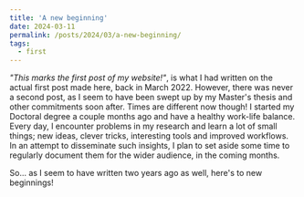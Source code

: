 ```yaml
---
title: 'A new beginning'
date: 2024-03-11
permalink: /posts/2024/03/a-new-beginning/
tags:
  - first
---
```


*"This marks the first post of my website!"*, is what I had written on the actual first post made here, back in March 2022. However, there was never a second post, as I seem to have been swept up by my Master's thesis and other commitments soon after. Times are different now though! I started my Doctoral degree a couple months ago and have a healthy work-life balance. Every day, I encounter problems in my research and learn a lot of small things; new ideas, clever tricks, interesting tools and improved workflows. In an attempt to disseminate such insights, I plan to set aside some time to regularly document them for the wider audience, in the coming months. 

So... as I seem to have written two years ago as well, here's to new beginnings!